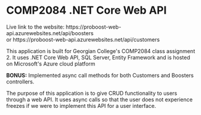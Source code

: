 <h1> COMP2084 .NET Core Web API</h1>
<p>Live link to the website: https://proboost-web-api.azurewebsites.net/api/boosters <br> or https://proboost-web-api.azurewebsites.net/api/customers </p>
<p>This application is built for Georgian College's COMP2084 class assignment 2.
It uses .NET Core Web API, SQL Server, Entity Framework and is hosted on Microsoft's Azure cloud platform</p>
<p><b>BONUS:</b> Implemented async call methods for both Customers and Boosters controllers.</p>
<p>The purpose of this application is to give CRUD functionality to users through a web API. It uses async calls so that the user does not experience freezes if we were to implement this API for a user interface.</p>